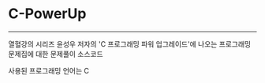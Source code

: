 # C-PowerUp
* * * * * * * * * * * * * * * * * * * * * * * * * * * * * * * * * * * * * *

열혈강의 시리즈 윤성우 저자의 'C 프로그래밍 파워 업그레이드'에 나오는 
프로그래밍 문제집에 대한 문제풀이 소스코드

사용된 프로그래밍 언어는 C
